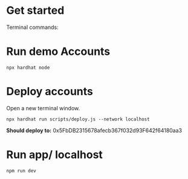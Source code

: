 
# Get started

Terminal commands:


Run demo Accounts
========
```
npx hardhat node
```



Deploy accounts
======
Open a new terminal window.
```
npx hardhat run scripts/deploy.js --network localhost
```

**Should deploy to:**
0x5FbDB2315678afecb367f032d93F642f64180aa3



Run app/ localhost
========
```
npm run dev
```



